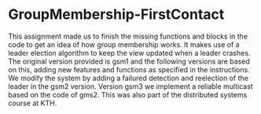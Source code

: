 GroupMembership-FirstContact
============================

This assignment made us to finish the missing functions and blocks in the code to get an idea of how group membership works. 
It makes use of a leader election algorithm to keep the view updated when a leader crashes. 
The original version provided is gsm1 and the following versions are based on this, adding new features and functions as specified in the instructions.
We modify the system by adding a failured detection and reelection of the leader in the gsm2 version.
Version gsm3 we implement a reliable multicast based on the code of gms2.
This was also part of the distributed systems course at KTH.
